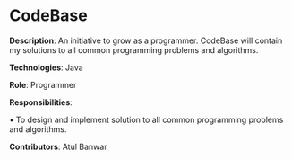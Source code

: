 # CodeBase

__Description__: An initiative to grow as a programmer. CodeBase will contain my solutions to all common programming problems and algorithms.

__Technologies__: Java

__Role__: Programmer

__Responsibilities__:

• To design and implement solution to all common programming problems and algorithms.

__Contributors__: Atul Banwar